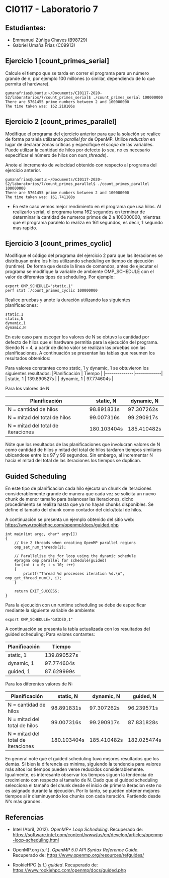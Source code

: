 # CI0117 - Laboratorio 7

## Estudiantes:
- Emmanuel Zúñiga Chaves (B98729)
- Gabriel Umaña Frías (C09913)

## Ejercicio 1 [count_primes_serial]

Calcule el tiempo que se tarda en correr el programa para un número grande de n, por ejemplo 100 millones (o similar, dependiendo de lo que permita el hardware).

```
gumanafrias@ubuntu:~/Documents/CI0117-2020-S2/laboratorios/7/count_primes_serial$ ./count_primes_serial 100000000
There are 5761455 prime numbers between 2 and 100000000
The time taken was: 162.218106s
```

## Ejercicio 2 [count_primes_parallel]

Modifique el programa del ejercicio anterior para que la solución se realice de forma paralela utilizando *parallel for* de OpenMP. Utilice *reduction* en lugar de declarar zonas críticas y especifique el *scope* de las variables. Puede utilizar la cantidad de hilos por defecto (o sea, no es necesario especificar el número de hilos con *num_threads*).

Anote el incremento de velocidad obtenido con respecto al programa del ejercicio anterior.

```
gumanafrias@ubuntu:~/Documents/CI0117-2020-S2/laboratorios/7/count_primes_parallel$ ./count_primes_parallel 100000000
There are 5761455 prime numbers between 2 and 100000000
The time taken was: 161.741188s
```
- En este caso vemos mejor rendimiento en el programa que usa hilos. Al realizarlo serial, el programa toma 162 segundos en terminar de determinar la cantidad de numeros primos de 2 a 100000000, mientras que el programa paralelo lo realiza en 161 segundos, es decir, 1 segundo mas rapido.

## Ejercicio 3 [count_primes_cyclic]

Modifique el código del programa del ejercicio 2 para que las iteraciones se distribuyan entre los hilos utilizando scheduling en tiempo de ejecución (runtime). De forma que desde la línea de comandos, antes de ejecutar el programa se modifique la variable de ambiente OMP_SCHEDULE con el valor de diferentes tipos de scheduling. Por ejemplo:

```
export OMP_SCHEDULE="static,1"
perf stat ./count_primes_cyclic 100000000
```

Realice pruebas y anote la duración utilizando las siguientes planificaciones:

```
static,1
static,N
dynamic,1
dynamic,N
```
En este caso para escoger los valores de N se obtuvo la cantidad por defecto de hilos que el hardware permitia para la ejecución del programa. Siendo N = 4, a partir de dicho valor se realizan las pruebas con las planificaciones. A continuación se presentan las tablas que resumen los resultados obtenidos:

Para valores constantes como static, 1 y dynamic, 1 se obtuvieron los siguientes resultados:
|Planificación |   Tiempo    |
|--------------|-------------|
| static, 1    | 139.890527s |
| dynamic, 1   | 97.774604s  |

Para los valores de N

|Planificación                         | static, N  | dynamic, N   |
|--------------------------------------|------------|--------------|
| N = cantidad de hilos                | 98.891831s | 97.307262s   |
| N = mitad del total de hilos         | 99.007316s | 99.290917s   |
| N = mitad del total de iteraciones   | 180.103404s| 185.410482s  |

Nóte que los resultados de las planificaciones que involucran valores de N como cantidad de hilos y mitad del total de hilos tardaron tiempos similares ubicandose entre los 97 y 99 segundos. Sin embargo, al incrementar N hacia el mitad del total de las iteraciones los tiempos se duplican.

## Guided Scheduling

En este tipo de planificacion cada hilo ejecuta un chunk de iteraciones considerablemente grande de manera que cada vez se solicita un nuevo chunk de menor tamaño para balancear las iteraciones, dicho procedimiento se realiza hasta que ya no hayan chunks disponibles. Se define el tamaño del chunk como contador del ciclo/total de hilos.

A continuación se presenta un ejemplo obtenido del sitio web: https://www.rookiehpc.com/openmp/docs/guided.php
```
int main(int argc, char* argv[])
{
    // Use 2 threads when creating OpenMP parallel regions
    omp_set_num_threads(2);
 
    // Parallelise the for loop using the dynamic schedule
    #pragma omp parallel for schedule(guided)
    for(int i = 0; i < 10; i++)
    {
        printf("Thread %d processes iteration %d.\n", omp_get_thread_num(), i);
    }
 
    return EXIT_SUCCESS;
}
```
Para la ejecución con un runtime scheduling se debe de especificar mediante la siguiente variable de ambiente:

```
export OMP_SCHEDULE="GUIDED,1"
```

A continuación se presenta la tabla actualizada con los resultados del guided scheduling:
Para valores contantes:

|Planificación |   Tiempo    |
|--------------|-------------|
| static, 1    | 139.890527s |
| dynamic, 1   | 97.774604s  |
| guided, 1    | 87.629999s  |

Para los diferentes valores de N:

|Planificación                         | static, N  | dynamic, N   | guided, N   |
|--------------------------------------|------------|--------------|-------------|
| N = cantidad de hilos                | 98.891831s | 97.307262s   | 96.239571s  |
| N = mitad del total de hilos         | 99.007316s | 99.290917s   | 87.831828s  |
| N = mitad del total de iteraciones   | 180.103404s| 185.410482s  | 182.025474s |

En general note que el guided scheduling tuvo mejores resultados que los demás. Si bien la diferencia es minima, siguiendo la tendencia para valores más altos los tiempos pueden verse reducidos considerablemente. Igualmente, es interesante observar los tiempos siguen la tendencia de crecimiento con respecto al tamaño de N. Dado que el guided scheduling selecciona el tamaño del chunk desde el inicio de primera iteracion este no es asignado durante la ejecución. Por lo tanto, se pueden obtener mejores tiempos al ir disminuyendo los chunks con cada iteración. Partiendo desde N's más grandes. 


## Referencias

* Intel (Abril, 2012). _OpenMP* Loop Scheduling_. Recuperado de: https://software.intel.com/content/www/us/en/develop/articles/openmp-loop-scheduling.html

* OpenMP.org (s.f.). _OpenMP 5.0 API Syntax Reference Guide_. Recuperado de: https://www.openmp.org/resources/refguides/

* RookieHPC (s.f.) _guided_. Recuperado de: https://www.rookiehpc.com/openmp/docs/guided.php
